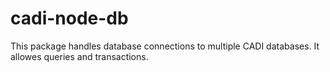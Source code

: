 # cadi-node-db
This package handles database connections to multiple CADI databases. It allowes queries and transactions.
